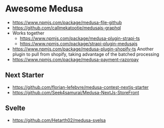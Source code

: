 # Awesome Medusa

* https://www.npmjs.com/package/medusa-file-github
* https://github.com/callmekatootie/medusajs-graphql
* Works together
  * https://www.npmjs.com/package/medusa-plugin-strapi-ts
  * https://www.npmjs.com/package/strapi-plugin-medusajs
* https://www.npmjs.com/package/medusa-plugin-shopify-ts Another plugin to pull from shopify, taking advantage of the batched processing
* https://www.npmjs.com/package/medusa-payment-razorpay

## Next Starter

* https://github.com/florian-lefebvre/medusa-contest-nextjs-starter
* https://github.com/Seek4samurai/Medusa-NextJs-StoreFront

## Svelte

* https://github.com/Hetarth02/medusa-svelsa
